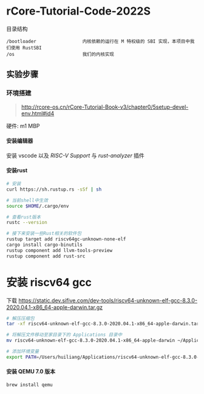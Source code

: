 # rCore-Tutorial-Code-2022S

目录结构

```text
/bootloader                 内核依赖的运行在 M 特权级的 SBI 实现，本项目中我们使用 RustSBI
/os                         我们的内核实现
```

## 实验步骤

### 环境搭建

> http://rcore-os.cn/rCore-Tutorial-Book-v3/chapter0/5setup-devel-env.html#id4

硬件: m1 MBP

#### 安装编辑器

安装 vscode 以及 *RISC-V Support* 与 *rust-analyzer* 插件


#### 安装rust

```bash
# 安装
curl https://sh.rustup.rs -sSf | sh

# 当前shell中生效
source $HOME/.cargo/env

# 查看rust版本
rustc --version

# 接下来安装一些Rust相关的软件包
rustup target add riscv64gc-unknown-none-elf
cargo install cargo-binutils
rustup component add llvm-tools-preview
rustup component add rust-src
```

# 安装 riscv64 gcc 

下载 <https://static.dev.sifive.com/dev-tools/riscv64-unknown-elf-gcc-8.3.0-2020.04.1-x86_64-apple-darwin.tar.gz>

```bash
# 解压压缩包
tar -xf riscv64-unknown-elf-gcc-8.3.0-2020.04.1-x86_64-apple-darwin.tar.gz

# 将解压文件移动至家目录下的 Applications 目录中
mv riscv64-unknown-elf-gcc-8.3.0-2020.04.1-x86_64-apple-darwin ~/Applications/riscv64-unknown-elf-gcc-8.3.0-2020.04.1-x86_64-apple-darwin

# 添加环境变量
export PATH=/Users/huiliang/Applications/riscv64-unknown-elf-gcc-8.3.0-2020.04.1-x86_64-apple-darwin/bin:$PATH
```

#### 安装 QEMU 7.0 版本

```bash
brew install qemu
```


